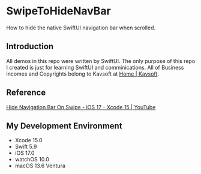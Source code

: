 # SwipeToHideNavBar
How to hide the native SwiftUI navigation bar when scrolled.


## Introduction

All demos in this repo were written by SwiftUI. The only purpose of this repo I created is just for learning SwiftUI and comminications. All of Business incomes and Copyrights belong to Kavsoft at [Home | Kavsoft](https://kavsoft.dev).

## Reference
 [Hide Navigation Bar On Swipe - iOS 17 - Xcode 15 | YouTube](https://youtu.be/_oFMZaXIgPc?si=ZPcJCE5Bjnogfk40)

## My Development Environment
* Xcode 15.0
* Swift 5.9
* iOS 17.0
* watchOS 10.0
* macOS 13.6 Ventura

